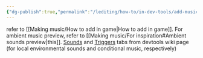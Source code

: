 ```yaml
---
{"dg-publish":true,"permalink":"/lediting/how-to/in-dev-tools/add-music/"}
---
```


refer to [[Making music/How to add in game\|How to add in game]].
For ambient music preview, refer to [[Making music/For inspiration#Ambient sounds preview\|this]]. 
[Sounds](https://rainworldmodding.miraheze.org/wiki/Dev_Tools#tabber-tabpanel-Sounds-0) and [Triggers](https://rainworldmodding.miraheze.org/wiki/Dev_Tools#tabber-tabpanel-Triggers-0) tabs from devtools wiki page (for local environmental sounds and conditional music, respectively)